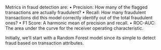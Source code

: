 Metrics in fraud detection are:
	•	Precision: How many of the flagged transactions are actually fraudulent?
	•	Recall: How many fraudulent transactions did this model correctly identify out of the total fraudulent ones?
	•	F1 Score: A harmonic mean of precision and recall.
  •	ROC-AUC: The area under the curve for the receiver operating characteristic.

Initially, we’ll start with a Random Forest model since its simple to detect fraud based on transaction attributes. 

